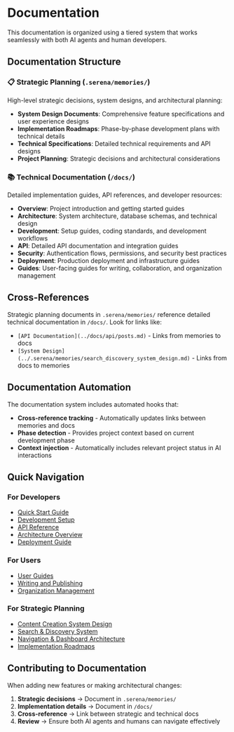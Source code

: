 # Documentation

This documentation is organized using a tiered system that works seamlessly with both AI agents and human developers.

## Documentation Structure

### 📋 Strategic Planning (`.serena/memories/`)

High-level strategic decisions, system designs, and architectural planning:

- **System Design Documents**: Comprehensive feature specifications and user experience designs
- **Implementation Roadmaps**: Phase-by-phase development plans with technical details
- **Technical Specifications**: Detailed technical requirements and API designs
- **Project Planning**: Strategic decisions and architectural considerations

### 📚 Technical Documentation (`/docs/`)

Detailed implementation guides, API references, and developer resources:

- **Overview**: Project introduction and getting started guides
- **Architecture**: System architecture, database schemas, and technical design
- **Development**: Setup guides, coding standards, and development workflows
- **API**: Detailed API documentation and integration guides
- **Security**: Authentication flows, permissions, and security best practices
- **Deployment**: Production deployment and infrastructure guides
- **Guides**: User-facing guides for writing, collaboration, and organization management

## Cross-References

Strategic planning documents in `.serena/memories/` reference detailed technical documentation in `/docs/`. Look for links like:

- `[API Documentation](../docs/api/posts.md)` - Links from memories to docs
- `[System Design](../.serena/memories/search_discovery_system_design.md)` - Links from docs to memories

## Documentation Automation

The documentation system includes automated hooks that:

- **Cross-reference tracking** - Automatically updates links between memories and docs
- **Phase detection** - Provides project context based on current development phase
- **Context injection** - Automatically includes relevant project status in AI interactions

## Quick Navigation

### For Developers

- [Quick Start Guide](./overview/quickstart.md)
- [Development Setup](./development/setup.md)
- [API Reference](./api/index.md)
- [Architecture Overview](./architecture/index.md)
- [Deployment Guide](./deployment.md)

### For Users

- [User Guides](./guides/index.md)
- [Writing and Publishing](./guides/writing-and-publishing.md)
- [Organization Management](./guides/organization-management.md)

### For Strategic Planning

- [Content Creation System Design](../.serena/memories/content_creation_writing_interface_design.md)
- [Search & Discovery System](../.serena/memories/search_discovery_system_design.md)
- [Navigation & Dashboard Architecture](../.serena/memories/ux_architecture_navigation_design.md)
- [Implementation Roadmaps](../.serena/memories/implementation_roadmap_content_creation.md)

## Contributing to Documentation

When adding new features or making architectural changes:

1. **Strategic decisions** → Document in `.serena/memories/`
2. **Implementation details** → Document in `/docs/`
3. **Cross-reference** → Link between strategic and technical docs
4. **Review** → Ensure both AI agents and humans can navigate effectively
